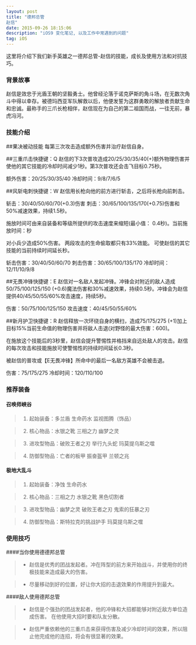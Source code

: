 ```yaml
---
layout: post
title: "德邦总管
赵信"
date: 2015-09-26 18:15:06 
description: "iOS9 变化笔记, 以及工作中常遇到的问题"
tag: iOS
---
```



这里将介绍下我们新手英雄之一德邦总管-赵信的技能，成长及使用方法和对抗技巧。
     

### 背景故事

赵信是效忠于光盾王朝的坚毅勇士。他曾经沦落于诺克萨斯的角斗场，在无数次角斗中得以幸存。被德玛西亚军队解救以后，他便发誓为这群勇敢的解放者贡献生命和忠诚。最称手的三爪长枪相伴，赵信现在为自己的第二祖国而战，一往无前，暴虎冯河。


### 技能介绍

##果决被动技能
每第三次攻击造成额外伤害并治疗赵信自身。

##三重爪击快捷键：Q
赵信的下3次普攻造成20/25/30/35/40(+)额外物理伤害并使他的其它技能的冷却时间减少1秒。第3次普攻还会击飞目标0.75秒。

额外伤害：20/25/30/35/40
冷却时间：9/8/7/6/5

##风斩电刺快捷键：W
赵信用长枪向他的前方进行斩击，之后将长枪向前刺击。

斩击：30/40/50/60/70(+0.3)伤害
刺击：30/65/100/135/170(+0.75)伤害和50%减速效果，持续1.5秒。

施放时间可由来自装备和等级所提供的攻击速度来缩短(最小值： 0.4秒)。当前施放时间：秒

对小兵少造成50%伤害。
两段攻击的生命偷取都只有33%效能。
可使赵信的其它技能的当前持续时间延长秒。

斩击伤害：30/40/50/60/70
刺击伤害：30/65/100/135/170
冷却时间：12/11/10/9/8

##无畏冲锋快捷键：E
赵信对一名敌人发起冲锋。冲锋会对附近的敌人造成50/75/100/125/150 (+0.6)魔法伤害和30%减速效果，持续0.5秒。冲锋会为赵信提供40/45/50/55/60%攻击速度，持续5秒。

伤害：50/75/100/125/150
攻击速度：40/45/50/55/60%

##新月护卫快捷键：R
赵信释放一次环绕自身的横扫，造成75/175/275 (+1)加上目标15%当前生命值的物理伤害并将敌人击退(对野怪的最大伤害：600)。

在施放这个技能后的3秒里，赵信会提升警惕性并格挡来自远处敌人的攻击。赵信的每次攻击和技能施放可使警惕性的持续时间延长0.3秒。

被赵信的普攻或【E无畏冲锋】所命中的最后一名敌方英雄不会被击退。

伤害：75/175/275
冷却时间：120/110/100

### 推荐装备

#### 召唤师峡谷 

> 1. 起始装备：多兰盾 生命药水 监视图腾（饰品）

> 2. 核心物品：水银之靴 三相之力 幽梦之灵

> 3. 进攻型物品：破败王者之刃 举行九头蛇 玛莫提乌斯之噬

> 4. 防御型物品：亡者的板甲 振奋盔甲 兰顿之兆

#### 极地大乱斗 

> 1. 起始装备：净蚀 生命药水

> 2. 核心物品：三相之力 水银之靴 黑色切割者 

> 3. 进攻型物品：幽梦之灵 破败王者之刃 鬼索的狂暴之刃

> 4. 防御型物品：斯特拉克的挑战护手 玛莫提乌斯之噬

### 使用技巧

####当你使用德德邦总管

> - 赵信是优秀的团战发起者。冲在阵型的前方来开始战斗，并使用你的终极技能来造成最大的伤害。

> - 尽量移动到好的位置，好让你大招的击退效果的作用提升到最大。


####敌人使用德邦总管

> - 赵信是个强劲的团战发起者，他的冲锋和大招都能够对附近敌方单位造成伤害。 在他使用大招时要和队友分散。

> - 赵信严重依赖他的三重爪击来获得伤害及减少冷却时间的效果，所以阻止他完成他的连招，将会有很显著的效果。